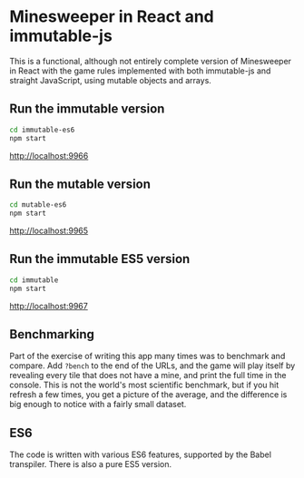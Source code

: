 # Minesweeper in React and immutable-js

This is a functional, although not entirely complete version of Minesweeper in
React with the game rules implemented with both immutable-js and straight
JavaScript, using mutable objects and arrays.

## Run the immutable version

```sh
cd immutable-es6
npm start
```

[http://localhost:9966](http://localhost:9966)

## Run the mutable version

```sh
cd mutable-es6
npm start
```

[http://localhost:9965](http://localhost:9965)

## Run the immutable ES5 version

```sh
cd immutable
npm start
```

[http://localhost:9967](http://localhost:9967)

## Benchmarking

Part of the exercise of writing this app many times was to benchmark and
compare. Add `?bench` to the end of the URLs, and the game will play itself by
revealing every tile that does not have a mine, and print the full time in the
console. This is not the world's most scientific benchmark, but if you hit
refresh a few times, you get a picture of the average, and the difference is big
enough to notice with a fairly small dataset.

## ES6

The code is written with various ES6 features, supported by the Babel
transpiler. There is also a pure ES5 version.
